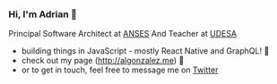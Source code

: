 
### Hi, I'm Adrian 👋

Principal Software Architect at [ANSES](https://anses.gob.ar) And Teacher at [UDESA](https://udesa.edu.ar/)

- building things in JavaScript - mostly React Native and GraphQL! 💚
- check out my page (http://algonzalez.me) 👀
- or to get in touch, feel free to message me on [Twitter](https://twitter.com/adrgon)
